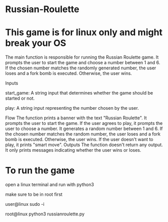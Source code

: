 # Russian-Roulette
# This game is for linux only and might break your OS 
The main function is responsible for running the Russian Roulette game. It prompts the user to start the game and choose a number between 1 and 6. If the chosen number matches the randomly generated number, the user loses and a fork bomb is executed. Otherwise, the user wins.

Inputs

start_game: A string input that determines whether the game should be started or not.

play: A string input representing the number chosen by the user.


Flow
The function prints a banner with the text "Russian Roulette".
It prompts the user to start the game.
If the user agrees to play, it prompts the user to choose a number.
It generates a random number between 1 and 6.
If the chosen number matches the random number, the user loses and a fork bomb is executed.
Otherwise, the user wins.
If the user doesn't want to play, it prints "smart move".
Outputs
The function doesn't return any output. It only prints messages indicating whether the user wins or loses.

# To run the game 

open a linux terminal and run with python3

make sure to be in root first 

user@linux sudo -i 

root@linux python3 russianroulette.py 



